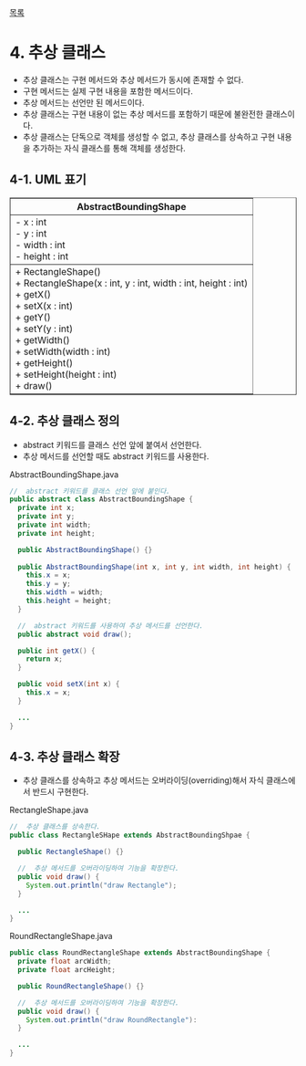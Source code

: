 [목록](https://github.com/JungInBaek/TIL/blob/main/README.md)

# 4. 추상 클래스
- 추상 클래스는 구현 메서드와 추상 메서드가 동시에 존재할 수 없다.
- 구현 메서드는 실제 구현 내용을 포함한 메서드이다.
- 추상 메서드는 선언만 된 메서드이다.
- 추상 클래스는 구현 내용이 없는 추상 메서드를 포함하기 때문에 불완전한 클래스이다.
- 추상 클래스는 단독으로 객체를 생성할 수 없고, 추상 클래스를 상속하고 구현 내용을 추가하는 자식 클래스를 통해 객체를 생성한다.

## 4-1. UML 표기
<table border="1">
  <th>AbstractBoundingShape</th>
  <tr><td>- x : int<br/> - y : int<br/> - width : int<br/> - height : int<br/></td></tr>
  <tr><td>+ RectangleShape()<br/> + RectangleShape(x : int, y : int, width : int, height : int)<br/> + getX()<br/> + setX(x : int)<br/> + getY()<br/> + setY(y : int)<br/> + getWidth()<br/> + setWidth(width : int)<br/> + getHeight()<br/> + setHeight(height : int)<br/> + draw()<br/></td></tr>
</table>

## 4-2. 추상 클래스 정의
- abstract 키워드를 클래스 선언 앞에 붙여서 선언한다.
- 추상 메서드를 선언할 때도 abstract 키워드를 사용한다.

AbstractBoundingShape.java
``` java
//  abstract 키워드를 클래스 선언 앞에 붙인다.
public abstract class AbstractBoundingShape {
  private int x;
  private int y;
  private int width;
  private int height;

  public AbstractBoundingShape() {}
  
  public AbstractBoundingShape(int x, int y, int width, int height) {
    this.x = x;
    this.y = y;
    this.width = width;
    this.height = height;
  }

  //  abstract 키워드를 사용하여 추상 메서드를 선언한다.
  public abstract void draw();

  public int getX() {
    return x;
  }

  public void setX(int x) {
    this.x = x;
  }

  ...
}
```

## 4-3. 추상 클래스 확장
- 추상 클래스를 상속하고 추상 메서드는 오버라이딩(overriding)해서 자식 클래스에서 반드시 구현한다.

RectangleShape.java
``` java
//  추상 클래스를 상속한다.
public class RectangleSHape extends AbstractBoundingShpae {

  public RectangleShape() {}

  //  추상 메서드를 오버라이딩하여 기능을 확장한다.
  public void draw() {
    System.out.println("draw Rectangle");
  }

  ...
}
```

RoundRectangleShape.java
``` java
public class RoundRectangleShape extends AbstractBoundingShape {
  private float arcWidth;
  private float arcHeight;

  public RoundRectangleShape() {}

  //  추상 메서드를 오버라이딩하여 기능을 확장한다.
  public void draw() {
    System.out.println("draw RoundRectangle"):
  }

  ...
}
```